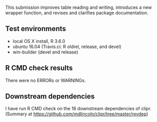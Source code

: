 This submission improves table reading and writing, introduces a new wrapper
function, and revises and clarifies package documentation.

## Test environments 
* local OS X install, R 3.6.0
* ubuntu 16.04 (Travis.ci: R oldrel, release, and devel)
* win-builder (devel and release)

## R CMD check results

There were no ERRORs or WARNINGs.

## Downstream dependencies

I have run R CMD check on the 18 downstream dependencies of clipr. (Summary at
<https://github.com/mdlincoln/clipr/tree/master/revdep>)
